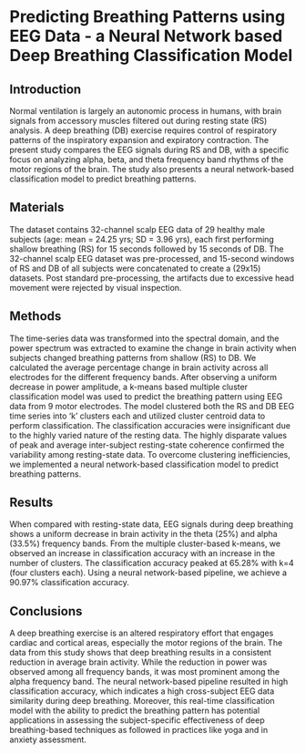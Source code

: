 # Predicting Breathing Patterns using EEG Data - a Neural Network based Deep Breathing Classification Model

## Introduction 
Normal ventilation is largely an autonomic process in humans, with brain signals from accessory muscles filtered out during resting state (RS) analysis. A deep breathing (DB) exercise requires control of respiratory patterns of the inspiratory expansion and expiratory contraction. The present study compares the EEG signals during RS and DB, with a specific focus on analyzing alpha, beta, and theta frequency band rhythms of the motor regions of the brain. The study also presents a neural network-based classification model to predict breathing patterns. 
 
## Materials 
The dataset contains 32-channel scalp EEG data of 29 healthy male subjects (age:  mean = 24.25 yrs; SD = 3.96 yrs), each first performing shallow breathing (RS) for 15 seconds followed by 15 seconds of DB. The 32-channel scalp EEG dataset was pre-processed, and 15-second windows of RS and DB  of all subjects were concatenated to create a (29x15) datasets. Post standard pre-processing, the artifacts due to excessive head movement were rejected by visual inspection. 
 
## Methods 
The time-series data was transformed into the spectral domain, and the power spectrum was extracted to examine the change in brain activity when subjects changed breathing patterns from shallow (RS) to DB. We calculated the average percentage change in brain activity across all electrodes for the different frequency bands. After observing a uniform decrease in power amplitude, a k-means based multiple cluster classification model was used to predict the breathing pattern using EEG data from 9 motor electrodes. The model clustered both the RS and DB EEG time series into ‘k’ clusters each and utilized cluster centroid data to perform classification. The classification accuracies were insignificant due to the highly varied nature of the resting data. The highly disparate values of peak and average inter-subject resting-state coherence confirmed the variability among resting-state data. To overcome clustering inefficiencies, we implemented a neural network-based classification model to predict breathing patterns. 
 
## Results 
When compared with resting-state data, EEG signals during deep breathing shows a uniform decrease in brain activity in the theta (25%) and alpha (33.5%) frequency bands. From the multiple cluster-based k-means, we observed an increase in classification accuracy with an increase in the number of clusters. The classification accuracy peaked at 65.28% with k=4 (four clusters each). Using a neural network-based pipeline, we achieve a 90.97% classification accuracy. 
 
## Conclusions 
A deep breathing exercise is an altered respiratory effort that engages cardiac and cortical areas, especially the motor regions of the brain. The data from this study shows that deep breathing results in a consistent reduction in average brain activity. While the reduction in power was observed among all frequency bands, it was most prominent among the alpha frequency band. The neural network-based pipeline resulted in high classification accuracy, which indicates a high cross-subject EEG data similarity during deep breathing. Moreover, this real-time classification model with the ability to predict the breathing pattern has potential applications in assessing the subject-specific effectiveness of deep breathing-based techniques as followed in practices like yoga and in anxiety assessment. 
